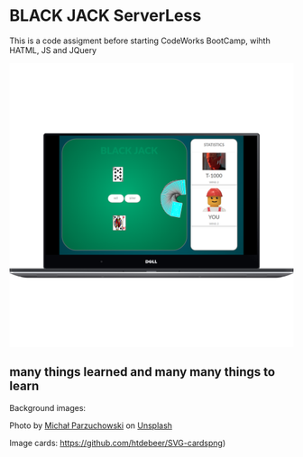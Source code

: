 # BLACK JACK ServerLess

This is a code assigment before starting CodeWorks BootCamp, wihth HATML, JS and JQuery

![](readme_files/black-jack.png)

## many things learned and many many things to learn

Background images:

Photo by [Michał Parzuchowski](https://unsplash.com/photos/GikVY_KS9vQ?utm_source=unsplash&utm_medium=referral&utm_content=creditCopyText) on [Unsplash](https://unsplash.com/search/photos/poker?utm_source=unsplash&utm_medium=referral&utm_content=creditCopyText)

Image cards: https://github.com/htdebeer/SVG-cardspng)
